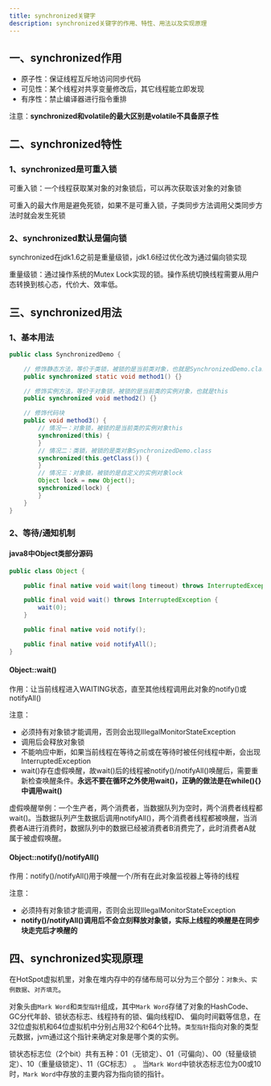 ```yaml
---
title: synchronized关键字
description: synchronized关键字的作用、特性、用法以及实现原理
---
```


## 一、synchronized作用

- 原子性：保证线程互斥地访问同步代码
- 可见性：某个线程对共享变量修改后，其它线程能立即发现
- 有序性：禁止编译器进行指令重排

注意：**synchronized和volatile的最大区别是volatile不具备原子性**

## 二、synchronized特性

### 1、synchronized是可重入锁

可重入锁：一个线程获取某对象的对象锁后，可以再次获取该对象的对象锁

可重入的最大作用是避免死锁，如果不是可重入锁，子类同步方法调用父类同步方法时就会发生死锁

### 2、synchronized默认是偏向锁

synchronized在jdk1.6之前是重量级锁，jdk1.6经过优化改为通过偏向锁实现

重量级锁：通过操作系统的Mutex Lock实现的锁。操作系统切换线程需要从用户态转换到核心态，代价大、效率低。

## 三、synchronized用法

### 1、基本用法

```java
public class SynchronizedDemo {

    // 修饰静态方法，等价于类锁，被锁的是当前类对象，也就是SynchronizedDemo.class
    public synchronized static void method1() {}

    // 修饰实例方法，等价于对象锁，被锁的是当前类的实例对象，也就是this
    public synchronized void method2() {}

    // 修饰代码块
    public void method3() {
        // 情况一：对象锁，被锁的是当前类的实例对象this
        synchronized(this) {
        }
        // 情况二：类锁，被锁的是类对象SynchronizedDemo.class
        synchronized(this.getClass()) {
        }
        // 情况三：对象锁，被锁的是自定义的实例对象lock
        Object lock = new Object();
        synchronized(lock) {
        }
    }
}
```

### 2、等待/通知机制

#### java8中Object类部分源码

```java
public class Object {

    public final native void wait(long timeout) throws InterruptedException;

    public final void wait() throws InterruptedException {
        wait(0);
    }

    public final native void notify();

    public final native void notifyAll();
}
```

#### Object::wait()

作用：让当前线程进入WAITING状态，直至其他线程调用此对象的notify()或notifyAll()

注意：

- 必须持有对象锁才能调用，否则会出现IllegalMonitorStateException
- 调用后会释放对象锁
- 不能响应中断，如果当前线程在等待之前或在等待时被任何线程中断，会出现InterruptedException
- wait()存在虚假唤醒，故wait()后的线程被notify()/notifyAll()唤醒后，需要重新检查唤醒条件。**永远不要在循环之外使用wait()，正确的做法是在while(){}中调用wait()**

虚假唤醒举例：一个生产者，两个消费者，当数据队列为空时，两个消费者线程都wait()。当数据队列产生数据后调用notifyAll()，两个消费者线程都被唤醒，当消费者A进行消费时，数据队列中的数据已经被消费者B消费完了，此时消费者A就属于被虚假唤醒。

#### Object::notify()/notifyAll()

作用：notify()/notifyAll()用于唤醒一个/所有在此对象监视器上等待的线程

注意：

- 必须持有对象锁才能调用，否则会出现IllegalMonitorStateException
- **notify()/notifyAll()调用后不会立刻释放对象锁，实际上线程的唤醒是在同步块走完后才唤醒的**

## 四、synchronized实现原理

在HotSpot虚拟机里，对象在堆内存中的存储布局可以分为三个部分：`对象头`、`实例数据`、`对齐填充`。

对象头由`Mark Word`和`类型指针`组成，其中`Mark Word`存储了对象的HashCode、GC分代年龄、锁状态标志、线程持有的锁、偏向线程ID、
偏向时间戳等信息，在32位虚拟机和64位虚拟机中分别占用32个和64个比特。`类型指针`指向对象的类型元数据，jvm通过这个指针来确定对象是哪个类的实例。

锁状态标志位（2个bit）共有五种：01（无锁定）、01（可偏向）、00（轻量级锁定）、10（重量级锁定）、11（GC标志） 。
当`Mark Word`中锁状态标志位为00或10时，`Mark Word`中存放的主要内容为指向锁的指针。
